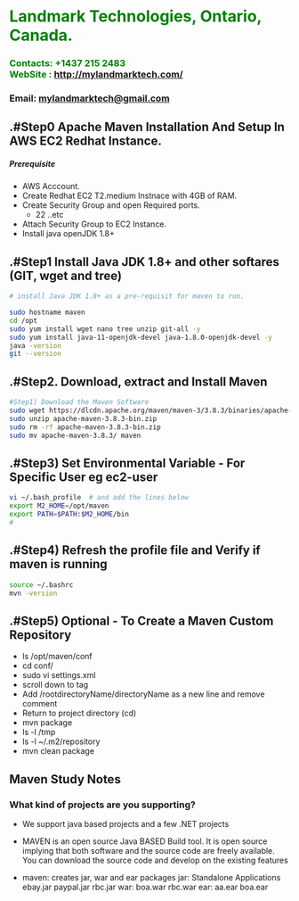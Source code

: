 #  **<span style="color:green">Landmark Technologies, Ontario, Canada.</span>**
### **<span style="color:green">Contacts: +1437 215 2483<br> WebSite : <http://mylandmarktech.com/></span>**
### **Email: mylandmarktech@gmail.com**



## .#Step0 Apache Maven Installation And Setup In AWS EC2 Redhat Instance.
##### Prerequisite
+ AWS Acccount.
+ Create Redhat EC2 T2.medium Instnace with 4GB of RAM.
+ Create Security Group and open Required ports.
   + 22 ..etc
+ Attach Security Group to EC2 Instance.
+ Install java openJDK 1.8+

## .#Step1 Install Java JDK 1.8+  and other softares (GIT, wget and tree)

``` sh
# install Java JDK 1.8+ as a pre-requisit for maven to run.

sudo hostname maven
cd /opt
sudo yum install wget nano tree unzip git-all -y
sudo yum install java-11-openjdk-devel java-1.8.0-openjdk-devel -y
java -version
git --version
```

## .#Step2. Download, extract and Install Maven
``` sh
#Step1) Download the Maven Software
sudo wget https://dlcdn.apache.org/maven/maven-3/3.8.3/binaries/apache-maven-3.8.3-bin.zip
sudo unzip apache-maven-3.8.3-bin.zip
sudo rm -rf apache-maven-3.8.3-bin.zip
sudo mv apache-maven-3.8.3/ maven
```
## .#Step3) Set Environmental Variable  - For Specific User eg ec2-user
``` sh
vi ~/.bash_profile  # and add the lines below
export M2_HOME=/opt/maven
export PATH=$PATH:$M2_HOME/bin
#
```
## .#Step4) Refresh the profile file and Verify if maven is running
```sh
source ~/.bashrc
mvn -version
```

## .#Step5) Optional - To Create a Maven Custom Repository
+ ls /opt/maven/conf
+ cd conf/
+ sudo vi settings.xml 
+ scroll down to <localRepository> tag
+ Add <localRepository>/rootdirectoryName/directoryName</localRepository> as a new line and remove comment
+ Return to project directory (cd)
+ mvn package
+ ls -l /tmp
+ ls -l ~/.m2/repository
+ mvn clean package
   
   
## Maven Study Notes 
### What kind of projects are you supporting?
+ We support java based projects and a few .NET projects
   
+ MAVEN is an open source Java BASED Build  tool. It is open source implying that both software and the source code are freely available. You can download the source code and develop on the existing features

+ maven: creates jar, war and ear packages
  jar: Standalone Applications
    ebay.jar
    paypal.jar
    rbc.jar 
  war: 
    boa.war
    rbc.war
  ear:
    aa.ear 
    boa.ear 
   
   
